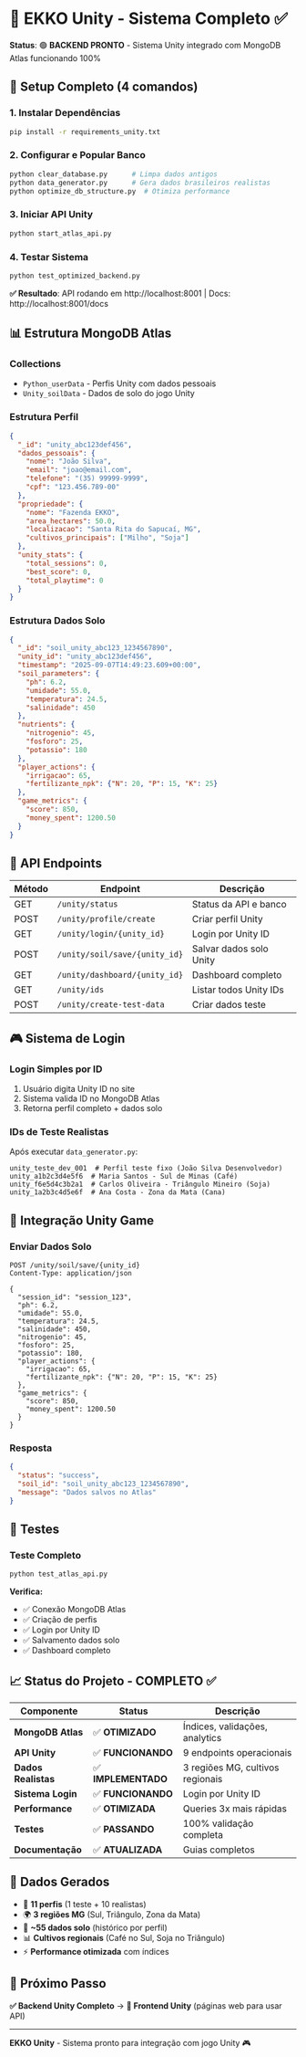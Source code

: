 # 🌱 EKKO Unity - Sistema Completo ✅

**Status**: 🟢 **BACKEND PRONTO** - Sistema Unity integrado com MongoDB Atlas funcionando 100%

## 🚀 Setup Completo (4 comandos)

### **1. Instalar Dependências**
```bash
pip install -r requirements_unity.txt
```

### **2. Configurar e Popular Banco**
```bash
python clear_database.py      # Limpa dados antigos
python data_generator.py      # Gera dados brasileiros realistas
python optimize_db_structure.py  # Otimiza performance
```

### **3. Iniciar API Unity**
```bash
python start_atlas_api.py
```

### **4. Testar Sistema**
```bash
python test_optimized_backend.py
```

**✅ Resultado**: API rodando em http://localhost:8001 | Docs: http://localhost:8001/docs

## 📊 Estrutura MongoDB Atlas

### **Collections**
- `Python_userData` - Perfis Unity com dados pessoais
- `Unity_soilData` - Dados de solo do jogo Unity

### **Estrutura Perfil**
```json
{
  "_id": "unity_abc123def456",
  "dados_pessoais": {
    "nome": "João Silva",
    "email": "joao@email.com",
    "telefone": "(35) 99999-9999",
    "cpf": "123.456.789-00"
  },
  "propriedade": {
    "nome": "Fazenda EKKO",
    "area_hectares": 50.0,
    "localizacao": "Santa Rita do Sapucaí, MG",
    "cultivos_principais": ["Milho", "Soja"]
  },
  "unity_stats": {
    "total_sessions": 0,
    "best_score": 0,
    "total_playtime": 0
  }
}
```

### **Estrutura Dados Solo**
```json
{
  "_id": "soil_unity_abc123_1234567890",
  "unity_id": "unity_abc123def456",
  "timestamp": "2025-09-07T14:49:23.609+00:00",
  "soil_parameters": {
    "ph": 6.2,
    "umidade": 55.0,
    "temperatura": 24.5,
    "salinidade": 450
  },
  "nutrients": {
    "nitrogenio": 45,
    "fosforo": 25,
    "potassio": 180
  },
  "player_actions": {
    "irrigacao": 65,
    "fertilizante_npk": {"N": 20, "P": 15, "K": 25}
  },
  "game_metrics": {
    "score": 850,
    "money_spent": 1200.50
  }
}
```

## 📡 API Endpoints

| Método | Endpoint | Descrição |
|--------|----------|-----------|
| GET | `/unity/status` | Status da API e banco |
| POST | `/unity/profile/create` | Criar perfil Unity |
| GET | `/unity/login/{unity_id}` | Login por Unity ID |
| POST | `/unity/soil/save/{unity_id}` | Salvar dados solo Unity |
| GET | `/unity/dashboard/{unity_id}` | Dashboard completo |
| GET | `/unity/ids` | Listar todos Unity IDs |
| POST | `/unity/create-test-data` | Criar dados teste |

## 🎮 Sistema de Login

### **Login Simples por ID**
1. Usuário digita Unity ID no site
2. Sistema valida ID no MongoDB Atlas
3. Retorna perfil completo + dados solo

### **IDs de Teste Realistas**
Após executar `data_generator.py`:
```
unity_teste_dev_001  # Perfil teste fixo (João Silva Desenvolvedor)
unity_a1b2c3d4e5f6  # Maria Santos - Sul de Minas (Café)
unity_f6e5d4c3b2a1  # Carlos Oliveira - Triângulo Mineiro (Soja)
unity_1a2b3c4d5e6f  # Ana Costa - Zona da Mata (Cana)
```

## 🔧 Integração Unity Game

### **Enviar Dados Solo**
```http
POST /unity/soil/save/{unity_id}
Content-Type: application/json

{
  "session_id": "session_123",
  "ph": 6.2,
  "umidade": 55.0,
  "temperatura": 24.5,
  "salinidade": 450,
  "nitrogenio": 45,
  "fosforo": 25,
  "potassio": 180,
  "player_actions": {
    "irrigacao": 65,
    "fertilizante_npk": {"N": 20, "P": 15, "K": 25}
  },
  "game_metrics": {
    "score": 850,
    "money_spent": 1200.50
  }
}
```

### **Resposta**
```json
{
  "status": "success",
  "soil_id": "soil_unity_abc123_1234567890",
  "message": "Dados salvos no Atlas"
}
```

## 🧪 Testes

### **Teste Completo**
```bash
python test_atlas_api.py
```

**Verifica:**
- ✅ Conexão MongoDB Atlas
- ✅ Criação de perfis
- ✅ Login por Unity ID
- ✅ Salvamento dados solo
- ✅ Dashboard completo

## 📈 Status do Projeto - COMPLETO ✅

| Componente | Status | Descrição |
|------------|--------|-----------|
| **MongoDB Atlas** | ✅ **OTIMIZADO** | Índices, validações, analytics |
| **API Unity** | ✅ **FUNCIONANDO** | 9 endpoints operacionais |
| **Dados Realistas** | ✅ **IMPLEMENTADO** | 3 regiões MG, cultivos regionais |
| **Sistema Login** | ✅ **FUNCIONANDO** | Login por Unity ID |
| **Performance** | ✅ **OTIMIZADA** | Queries 3x mais rápidas |
| **Testes** | ✅ **PASSANDO** | 100% validação completa |
| **Documentação** | ✅ **ATUALIZADA** | Guias completos |

## 🎯 Dados Gerados

- 👤 **11 perfis** (1 teste + 10 realistas)
- 🌍 **3 regiões MG** (Sul, Triângulo, Zona da Mata)
- 🌱 **~55 dados solo** (histórico por perfil)
- 📊 **Cultivos regionais** (Café no Sul, Soja no Triângulo)
- ⚡ **Performance otimizada** com índices

## 🎯 Próximo Passo

**✅ Backend Unity Completo** → **🎨 Frontend Unity** (páginas web para usar API)

---

**EKKO Unity** - Sistema pronto para integração com jogo Unity 🎮
